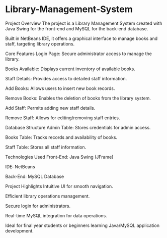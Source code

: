 # Library-Management-System
Project Overview
The project is a Library Management System created with Java Swing for the front-end and MySQL for the back-end database.

Built in NetBeans IDE, it offers a graphical interface to manage books and staff, targeting library operations.

Core Features
Login Page: Secure administrator access to manage the library.

Books Available: Displays current inventory of available books.

Staff Details: Provides access to detailed staff information.

Add Books: Allows users to insert new book records.

Remove Books: Enables the deletion of books from the library system.

Add Staff: Permits adding new staff details.

Remove Staff: Allows for editing/removing staff entries.

Database Structure
Admin Table: Stores credentials for admin access.

Books Table: Tracks records and availability of books.

Staff Table: Stores all staff information.

Technologies Used
Front-End: Java Swing (JFrame)

IDE: NetBeans

Back-End: MySQL Database

Project Highlights
Intuitive UI for smooth navigation.

Efficient library operations management.

Secure login for administrators.

Real-time MySQL integration for data operations.

Ideal for final year students or beginners learning Java/MySQL application development.
